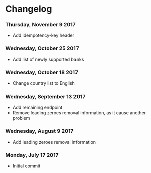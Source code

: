 # Changelog

### Thursday, November 9 2017

* Add idempotency-key header

### Wednesday, October 25 2017

* Add list of newly supported banks

### Wednesday, October 18 2017

* Change country list to English

### Wednesday, September 13 2017

* Add remaining endpoint
* Remove leading zeroes removal information, as it cause another problem

### Wednesday, August 9 2017

* Add leading zeroes removal information

### Monday, July 17 2017

* Initial commit